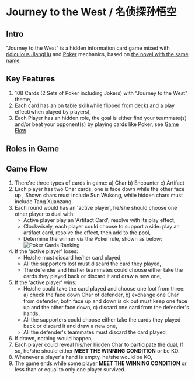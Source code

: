 # Journey to the West / 名侦探孙悟空

## Intro

"Journey to the West" is a hidden information card game mixed with [ridiculous JiangHu](https://github.com/meteorode/ridiculous-JiangHu) and [Poker](https://en.wikipedia.org/wiki/Poker) mechanics, based on [the novel with the same name](https://en.wikipedia.org/wiki/Journey_to_the_West).

## Key Features

1.  108 Cards (2 Sets of Poker including Jokers) with "Journey to the West" theme,
2.  Each card has an on table skill(while flipped from deck) and a play effect(when played by players),
3.  Each Player has an hidden role, the goal is either find your teammate(s) and/or beat your opponent(s) by playing cards like Poker, see [Game Flow](#Game-Flow)

## Roles in Game

## Game Flow

1.  There're three types of cards in game: a) Char b) Encounter c) Artifact
2.  Each player has two Char cards, one is face down while the other face up , Shown chars must include Sun Wukong, while hidden chars must include Tang Xuanzang.
3.  Each round would has an 'active player', he/she should choose one other player to dual with:
    -   Active player play an 'Artifact Card', resolve with its play effect,
    -   Clockwisely, each player could choose to support a side: play an artifact card, resolve the effect, then add to the pool,
    -   Determine the winner via the Poker rule, shown as below:
![Poker Cards Ranking](https://upload.wikimedia.org/wikipedia/commons/thumb/a/a1/PokerHandRankings.pdf/page1-593px-PokerHandRankings.pdf.jpg)
4. If the 'active player' loses:
    -   He/she must discard he/her card played,
    -   All the supporters lost must discard the card they played,
    -   The defender and his/her teammates could choose either take the cards they played back or discard it and draw a new one,
5.  If the 'active player' wins:
    -   He/she could take the card played and choose one loot from three:
        a)  check the face down Char of defender,
        b)  exchange one Char from defender, both face up and down is ok but must keep one face up and the other face down,
        c)  discard one card from the defender's hands.
    -   All the supporters could choose either take the cards they played back or discard it and draw a new one,
    -   All the defender's teammates must discard the card played,
6.  If drawn, nothing would happen,
7.  Each player could reveal his/her hidden Char to participate the dual, If so, he/she should either __MEET THE WINNING CONDITION__ or be KO.
8.  Whenever a player's hand is empty, he/she would be KO,
9.  The game ends while some player __MEET THE WINNING CONDITION__ or less than or equal to only one player survived.